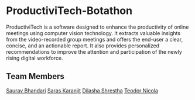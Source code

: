 # ProductiviTech-Botathon
ProductiviTech is a software designed to enhance the productivity of online meetings using computer vision technology.            It extracts valuable insights from the video-recorded group meetings and offers the end-user a clear, concise, and an actionable report.           It also provides personalized recommendations to improve the attention and participation of the newly rising digital workforce.

## Team Members

[Saurav Bhandari](https://github.com/saurav529)
[Saras Karanjit](https://github.com/saraskaranjit)
[Dilasha Shrestha](https://github.com/dilashas)
[Teodor Nicola](https://github.com/TeodorNicolaDev)
